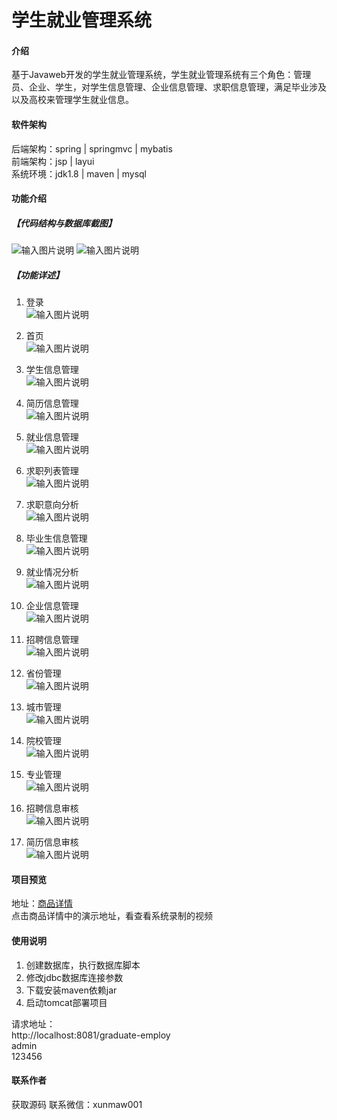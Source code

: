 # 学生就业管理系统

#### 介绍
基于Javaweb开发的学生就业管理系统，学生就业管理系统有三个角色：管理员、企业、学生，对学生信息管理、企业信息管理、求职信息管理，满足毕业涉及以及高校来管理学生就业信息。  

#### 软件架构
后端架构：spring | springmvc | mybatis  
前端架构：jsp | layui  
系统环境：jdk1.8 | maven | mysql  

#### 功能介绍
##### 【代码结构与数据库截图】
![输入图片说明](images/image1.jpg) 
![输入图片说明](images/image2.jpg)

##### 【功能详述】 
 1. 登录  
![输入图片说明](images/image3.png)

 2. 首页  
![输入图片说明](images/image4.png)

 3. 学生信息管理  
![输入图片说明](images/image5.png)

 4. 简历信息管理  
![输入图片说明](images/image6.png)

 5. 就业信息管理  
![输入图片说明](images/image7.png)

 6. 求职列表管理  
![输入图片说明](images/image8.png)

 7. 求职意向分析  
![输入图片说明](images/image9.png)

 8. 毕业生信息管理  
![输入图片说明](images/image10.png)

 9. 就业情况分析  
![输入图片说明](images/image11.png)

 10. 企业信息管理  
![输入图片说明](images/image12.png)

 11. 招聘信息管理  
![输入图片说明](images/image13.png)

 12. 省份管理  
![输入图片说明](images/image14.png)

 13. 城市管理  
![输入图片说明](images/image15.png)

 14. 院校管理  
![输入图片说明](images/image16.png)

 15. 专业管理  
![输入图片说明](images/image17.png)

 16. 招聘信息审核  
![输入图片说明](images/image18.png)

 17. 简历信息审核  
![输入图片说明](images/image19.png)


#### 项目预览
地址：[商品详情 ](https://www.xunmaw.com/shop/detail/1626968918003105794)     
点击商品详情中的演示地址，看查看系统录制的视频    

#### 使用说明
1. 创建数据库，执行数据库脚本  
2. 修改jdbc数据库连接参数  
3. 下载安装maven依赖jar  
4. 启动tomcat部署项目  

请求地址：  
    http://localhost:8081/graduate-employ  
    admin    
    123456  
    
#### 联系作者
获取源码 联系微信：xunmaw001
